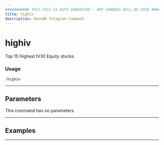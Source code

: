 ```yaml
---
########### THIS FILE IS AUTO GENERATED - ANY CHANGES WILL BE VOID ###########
title: highiv
description: OpenBB Telegram Command
---
```


# highiv

Top 15 Highest IV30 Equity stocks.

### Usage

```python wordwrap
/highiv
```

---

## Parameters

This command has no parameters



---

## Examples


---
